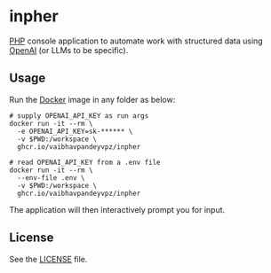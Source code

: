 # inpher

[PHP](https://www.php.net/) console application to automate work with structured data using [OpenAI](https://openai.com/) (or LLMs to be specific).

## Usage

Run the [Docker](https://www.docker.com/) image in any folder as below:

```shell
# supply OPENAI_API_KEY as run args
docker run -it --rm \
  -e OPENAI_API_KEY=sk-****** \
  -v $PWD:/workspace \
  ghcr.io/vaibhavpandeyvpz/inpher
  
# read OPENAI_API_KEY from a .env file
docker run -it --rm \
  --env-file .env \
  -v $PWD:/workspace \
  ghcr.io/vaibhavpandeyvpz/inpher
```

The application will then interactively prompt you for input.

## License

See the [LICENSE](LICENSE) file.
